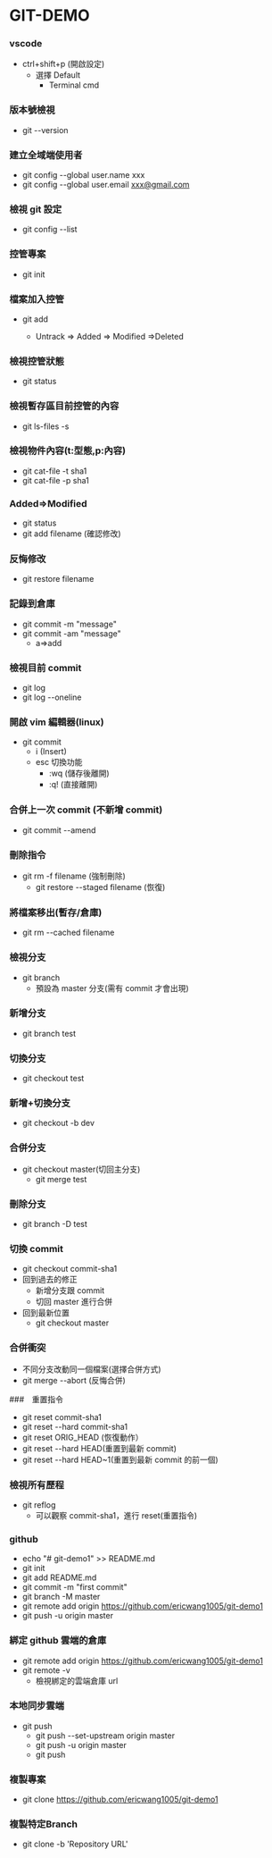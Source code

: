 # GIT-DEMO

### vscode

- ctrl+shift+p (開啟設定)
  - 選擇 Default
    - Terminal cmd

### 版本號檢視

- git --version

### 建立全域端使用者

- git config --global user.name xxx
- git config --global user.email xxx@gmail.com

### 檢視 git 設定

- git config --list

### 控管專案

- git init

### 檔案加入控管

- git add <filename>
  - Untrack => Added => Modified =>Deleted

### 檢視控管狀態

- git status

### 檢視暫存區目前控管的內容　

- git ls-files -s

### 檢視物件內容(t:型態,p:內容)

- git cat-file -t sha1
- git cat-file -p sha1

### Added=>Modified

- git status
- git add filename (確認修改)

### 反悔修改

- git restore filename

### 記錄到倉庫

- git commit -m "message"
- git commit -am "message"
  - a=>add

### 檢視目前 commit

- git log
- git log --oneline

### 開啟 vim 編輯器(linux)

- git commit
  - i (Insert)
  - esc 切換功能
    - :wq (儲存後離開)
    - :q! (直接離開)

### 合併上一次 commit (不新增 commit)

- git commit --amend

### 刪除指令

- git rm -f filename (強制刪除)
  - git restore --staged filename (恢復)

### 將檔案移出(暫存/倉庫)

- git rm --cached filename

### 檢視分支

- git branch
  - 預設為 master 分支(需有 commit 才會出現)

### 新增分支

- git branch test

### 切換分支

- git checkout test

### 新增+切換分支

- git checkout -b dev

### 合併分支

- git checkout master(切回主分支)
  - git merge test

### 刪除分支

- git branch -D test

### 切換 commit

- git checkout commit-sha1
- 回到過去的修正
  - 新增分支跟 commit
  - 切回 master 進行合併
- 回到最新位置
  - git checkout master

### 合併衝突

- 不同分支改動同一個檔案(選擇合併方式)
- git merge --abort (反悔合併)

###　重置指令

- git reset commit-sha1
- git reset --hard commit-sha1
- git reset ORIG_HEAD (恢復動作）
- git reset --hard HEAD(重置到最新 commit)
- git reset --hard HEAD~1(重置到最新 commit 的前一個)

### 檢視所有歷程

- git reflog
  - 可以觀察 commit-sha1，進行 reset(重置指令)

### github

- echo "# git-demo1" >> README.md
- git init
- git add README.md
- git commit -m "first commit"
- git branch -M master
- git remote add origin https://github.com/ericwang1005/git-demo1
- git push -u origin master

### 綁定 github 雲端的倉庫

- git remote add origin https://github.com/ericwang1005/git-demo1
- git remote -v
  - 檢視綁定的雲端倉庫 url

### 本地同步雲端

- git push
  - git push --set-upstream origin master
  - git push -u origin master
  - git push

### 複製專案

- git clone https://github.com/ericwang1005/git-demo1

### 複製特定Branch

- git clone -b <branch name> 'Repository URL'
